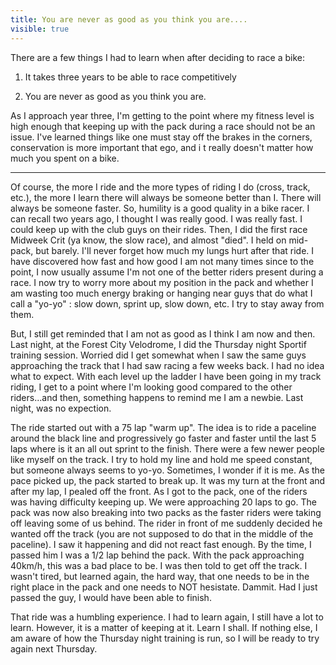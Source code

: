---title: You are never as good as you think you are....visible: true---There are a few things I had to learn when after deciding to race a bike:

1) It takes three years to be able to race competitively

2) You are never as good as you think you are.

As I approach year three, I'm getting to the point where my fitness level is high enough that keeping up with the pack during a race should not be an issue. I've learned things like one must stay off the brakes in the corners, conservation is more important that ego, and i t really doesn't matter how much you spent on a bike.

<hr id="system-readmore" />


Of course, the more I ride and the more types of riding I do (cross, track, etc.), the more I learn there will always be someone better than I. There will always be someone faster. So, humility is a good quality in a bike racer. I can recall two years ago, I thought I was really good. I was really fast. I could keep up with the club guys on their rides. Then, I did the first race Midweek Crit (ya know, the slow race), and almost "died". I held on mid-pack, but barely. I'll never forget how much my lungs hurt after that ride. I have discovered how fast and how good I am not many times since to the point, I now usually assume I'm not one of the better riders present during a race. I now try to worry more about my position in the pack and whether I am wasting too much energy braking or hanging near guys that do what I call a "yo-yo" : slow down, sprint up, slow down, etc. I try to stay away from them.

But, I still get reminded that I am not as good as I think I am now and then. Last night, at the Forest City Velodrome, I did the Thursday night Sportif training session. Worried did I get somewhat when I saw the same guys approaching the track that I had saw racing a few weeks back. I had no idea what to expect. With each level up the ladder I have been going in my track riding, I get to a point where I'm looking good compared to the other riders...and then, something happens to remind me I am a newbie. Last night, was no expection.

The ride started out with a 75 lap "warm up". The idea is to ride a paceline around the black line and progressively go faster and faster until the last 5 laps where is it an all out sprint to the finish. There were a few newer people like myself on the track. I try to hold my line and hold me speed constant, but someone always seems to yo-yo. Sometimes, I wonder if it is me. As the pace picked up, the pack started to break up. It was my turn at the front and after my lap, I pealed off the front. As I got to the pack, one of the riders was having difficulty keeping up. We were approaching 20 laps to go. The pack was now also breaking into two packs as the faster riders were taking off leaving some of us behind. The rider in front of me suddenly decided he wanted off the track (you are not supposed to do that in the middle of the paceline). I saw it happening and did not react fast enough. By the time, I passed him I was a 1/2 lap behind the pack. With the pack approaching 40km/h, this was a bad place to be. I was then told to get off the track. I wasn't tired, but learned again, the hard way, that one needs to be in the right place in the pack and one needs to NOT hesistate. Dammit. Had I just passed the guy, I would have been able to finish.

That ride was a humbling experience. I had to learn again, I still have a lot to learn. However, it is a matter of keeping at it. Learn I shall. If nothing else, I am aware of how the Thursday night training is run, so I will be ready to try again next Thursday.